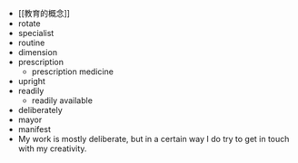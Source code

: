 - [[教育的概念]]
- rotate
- specialist
- routine
- dimension
- prescription
	- prescription medicine
- upright
- readily
	- readily available
- deliberately
- mayor
- manifest
- My work is mostly deliberate, but in a certain way I do try to get in touch with my creativity.